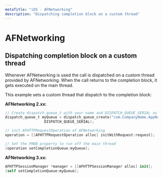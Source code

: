 ```yaml
---
metaTitle: "iOS - AFNetworking"
description: "Dispatching completion block on a custom thread"
---
```


# AFNetworking



## Dispatching completion block on a custom thread


Whenever AFNetworking is used the call is dispatched on a custom thread provided by AFNetworking. When the call returns to the completion block, it gets executed on the main thread.

This example sets a custom thread that dispatch to the completion block:

**AFNetworking 2.xx:**

```swift
// Create dispatch_queue_t with your name and DISPATCH_QUEUE_SERIAL as for the flag
dispatch_queue_t myQueue = dispatch_queue_create("com.CompanyName.AppName.methodTest",
                  DISPATCH_QUEUE_SERIAL);

// init AFHTTPRequestOperation of AFNetworking
operation = [[AFHTTPRequestOperation alloc] initWithRequest:request];

// Set the FMDB property to run off the main thread
[operation setCompletionQueue:myQueue];

```

**AFNetworking 3.xx:**

```swift
AFHTTPSessionManager *manager = [[AFHTTPSessionManager alloc] init];
[self setCompletionQueue:myQueue];

```

